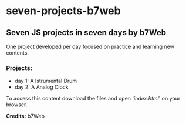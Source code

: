 # seven-projects-b7web
<h2>Seven JS projects in seven days by b7Web</h2>

<p>One project developed per day focused on practice and learning new contents.</p>

<h3>Projects:</h3>
<ul>
  <li>day 1: A Istrumental Drum</li>
  <li>day 2: A Analog Clock</li>
</ul>

<p>To access this content download the files and open '<i>index.html</i>' on your browser.</p>
<b>Credits:</b> b7Web
